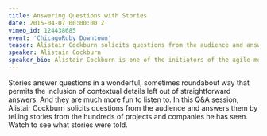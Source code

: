 ```yaml
---
title: Answering Questions with Stories
date: 2015-04-07 00:00:00 Z
vimeo_id: 124438685
event: 'ChicagoRuby Downtown'
teaser: Alistair Cockburn solicits questions from the audience and answers them by telling stories
speaker: Alistair Cockburn
speaker_bio: Alistair Cockburn is one of the initiators of the agile movement in software development, helping write the Manifesto for Agile Software Development in 2001, the agile PM Declaration of Interdependence in 2005, and co-founding the International Consortium for Agile in 2009 (with Ahmed Sidky and Ash Rofail). He is a principal expositor of the use case for documenting business processes and behavioral requirements for software, and inventor of the Cockburn Scale for categorizing software projects.
---
```


Stories answer questions in a wonderful, sometimes roundabout way that permits the inclusion of contextual details left out of straightforward answers. And they are much more fun to listen to. In this Q&A session, Alistair Cockburn solicits questions from the audience and answers them by telling stories from the hundreds of projects and companies he has seen. Watch to see what stories were told.
